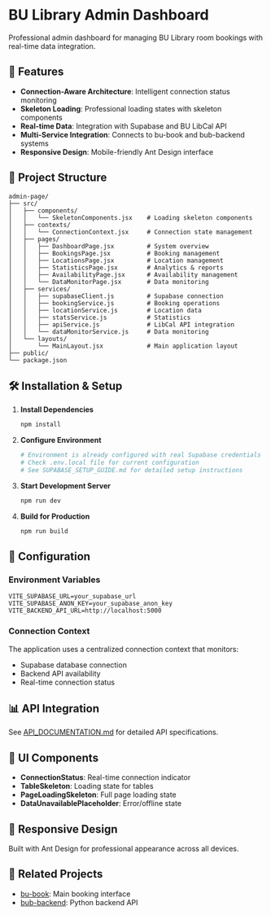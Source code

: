 # BU Library Admin Dashboard

Professional admin dashboard for managing BU Library room bookings with real-time data integration.

## 🚀 Features

- **Connection-Aware Architecture**: Intelligent connection status monitoring
- **Skeleton Loading**: Professional loading states with skeleton components
- **Real-time Data**: Integration with Supabase and BU LibCal API
- **Multi-Service Integration**: Connects to bu-book and bub-backend systems
- **Responsive Design**: Mobile-friendly Ant Design interface

## 📁 Project Structure

```
admin-page/
├── src/
│   ├── components/
│   │   └── SkeletonComponents.jsx    # Loading skeleton components
│   ├── contexts/
│   │   └── ConnectionContext.jsx     # Connection state management
│   ├── pages/
│   │   ├── DashboardPage.jsx         # System overview
│   │   ├── BookingsPage.jsx          # Booking management
│   │   ├── LocationsPage.jsx         # Location management
│   │   ├── StatisticsPage.jsx        # Analytics & reports
│   │   ├── AvailabilityPage.jsx      # Availability management
│   │   └── DataMonitorPage.jsx       # Data monitoring
│   ├── services/
│   │   ├── supabaseClient.js         # Supabase connection
│   │   ├── bookingService.js         # Booking operations
│   │   ├── locationService.js        # Location data
│   │   ├── statsService.js           # Statistics
│   │   ├── apiService.js             # LibCal API integration
│   │   └── dataMonitorService.js     # Data monitoring
│   └── layouts/
│       └── MainLayout.jsx            # Main application layout
├── public/
└── package.json
```

## 🛠️ Installation & Setup

1. **Install Dependencies**
   ```bash
   npm install
   ```

2. **Configure Environment**
   ```bash
   # Environment is already configured with real Supabase credentials
   # Check .env.local file for current configuration
   # See SUPABASE_SETUP_GUIDE.md for detailed setup instructions
   ```

3. **Start Development Server**
   ```bash
   npm run dev
   ```

4. **Build for Production**
   ```bash
   npm run build
   ```

## 🔧 Configuration

### Environment Variables

```env
VITE_SUPABASE_URL=your_supabase_url
VITE_SUPABASE_ANON_KEY=your_supabase_anon_key
VITE_BACKEND_API_URL=http://localhost:5000
```

### Connection Context

The application uses a centralized connection context that monitors:
- Supabase database connection
- Backend API availability  
- Real-time connection status

## 📊 API Integration

See [API_DOCUMENTATION.md](./API_DOCUMENTATION.md) for detailed API specifications.

## 🎨 UI Components

- **ConnectionStatus**: Real-time connection indicator
- **TableSkeleton**: Loading state for tables
- **PageLoadingSkeleton**: Full page loading state
- **DataUnavailablePlaceholder**: Error/offline state

## 📱 Responsive Design

Built with Ant Design for professional appearance across all devices.

## 🔗 Related Projects

- [bu-book](../bu-book/): Main booking interface
- [bub-backend](../bub-backend/): Python backend API
